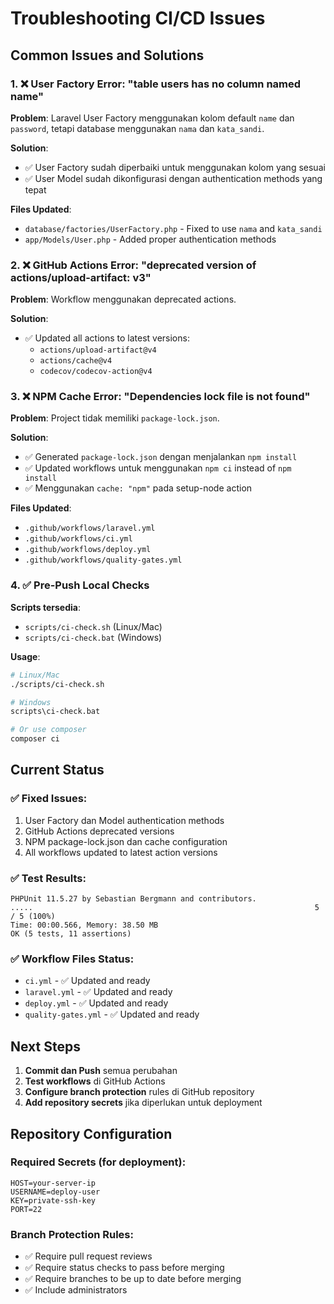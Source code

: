 # Troubleshooting CI/CD Issues

## Common Issues and Solutions

### 1. ❌ User Factory Error: "table users has no column named name"

**Problem**: Laravel User Factory menggunakan kolom default `name` dan `password`, tetapi database menggunakan `nama` dan `kata_sandi`.

**Solution**:

-   ✅ User Factory sudah diperbaiki untuk menggunakan kolom yang sesuai
-   ✅ User Model sudah dikonfigurasi dengan authentication methods yang tepat

**Files Updated**:

-   `database/factories/UserFactory.php` - Fixed to use `nama` and `kata_sandi`
-   `app/Models/User.php` - Added proper authentication methods

### 2. ❌ GitHub Actions Error: "deprecated version of actions/upload-artifact: v3"

**Problem**: Workflow menggunakan deprecated actions.

**Solution**:

-   ✅ Updated all actions to latest versions:
    -   `actions/upload-artifact@v4`
    -   `actions/cache@v4`
    -   `codecov/codecov-action@v4`

### 3. ❌ NPM Cache Error: "Dependencies lock file is not found"

**Problem**: Project tidak memiliki `package-lock.json`.

**Solution**:

-   ✅ Generated `package-lock.json` dengan menjalankan `npm install`
-   ✅ Updated workflows untuk menggunakan `npm ci` instead of `npm install`
-   ✅ Menggunakan `cache: "npm"` pada setup-node action

**Files Updated**:

-   `.github/workflows/laravel.yml`
-   `.github/workflows/ci.yml`
-   `.github/workflows/deploy.yml`
-   `.github/workflows/quality-gates.yml`

### 4. ✅ Pre-Push Local Checks

**Scripts tersedia**:

-   `scripts/ci-check.sh` (Linux/Mac)
-   `scripts/ci-check.bat` (Windows)

**Usage**:

```bash
# Linux/Mac
./scripts/ci-check.sh

# Windows
scripts\ci-check.bat

# Or use composer
composer ci
```

## Current Status

### ✅ Fixed Issues:

1. User Factory dan Model authentication methods
2. GitHub Actions deprecated versions
3. NPM package-lock.json dan cache configuration
4. All workflows updated to latest action versions

### ✅ Test Results:

```
PHPUnit 11.5.27 by Sebastian Bergmann and contributors.
.....                                                               5 / 5 (100%)
Time: 00:00.566, Memory: 38.50 MB
OK (5 tests, 11 assertions)
```

### ✅ Workflow Files Status:

-   `ci.yml` - ✅ Updated and ready
-   `laravel.yml` - ✅ Updated and ready
-   `deploy.yml` - ✅ Updated and ready
-   `quality-gates.yml` - ✅ Updated and ready

## Next Steps

1. **Commit dan Push** semua perubahan
2. **Test workflows** di GitHub Actions
3. **Configure branch protection** rules di GitHub repository
4. **Add repository secrets** jika diperlukan untuk deployment

## Repository Configuration

### Required Secrets (for deployment):

```
HOST=your-server-ip
USERNAME=deploy-user
KEY=private-ssh-key
PORT=22
```

### Branch Protection Rules:

-   ✅ Require pull request reviews
-   ✅ Require status checks to pass before merging
-   ✅ Require branches to be up to date before merging
-   ✅ Include administrators
